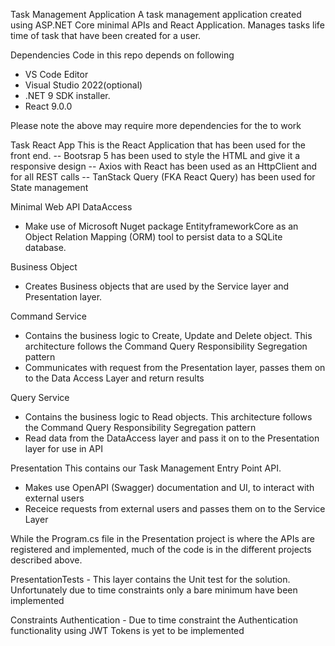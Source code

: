 Task Management Application
A task management application created using ASP.NET Core minimal APIs and React Application. Manages tasks life time of task that have been created for a user.

Dependencies
Code in this repo depends on following
 - VS Code Editor
 - Visual Studio 2022(optional)
 - .NET 9 SDK installer.
 - React 9.0.0

Please note the above may require more dependencies for the to work


Task React App
This is the React Application that has been used for the front end.
-- Bootsrap 5 has been used to style the HTML and give it a responsive design
-- Axios with React has been used as an HttpClient and for all REST calls
-- TanStack Query (FKA React Query) has been used for State management

Minimal Web API
DataAccess
 - Make use of Microsoft Nuget package EntityframeworkCore as an Object Relation Mapping (ORM) tool to persist data to a SQLite database.

Business Object
 - Creates Business objects that are used by the Service layer and Presentation layer. 

Command Service
 - Contains the business logic to Create, Update and Delete object. This architecture follows the Command Query Responsibility Segregation pattern
 - Communicates with request from the Presentation layer, passes them on to the Data Access Layer and return results

Query Service
 - Contains the business logic to Read objects. This architecture follows the Command Query Responsibility Segregation pattern
 - Read data from the DataAccess layer and pass it on to the Presentation layer for use in API
 
Presentation
This contains our Task Management Entry Point API. 
   - Makes use OpenAPI (Swagger) documentation and UI, to interact with external users
   - Receice requests from external users and passes them on to the Service Layer

While the Program.cs file in the Presentation project is where the APIs are registered and implemented, much of the code is in the different projects described above.


PresentationTests
	- This layer contains the Unit test for the solution. Unfortunately due to time constraints only a bare minimum have been implemented
	
Constraints Authentication
	- Due to time constraint the Authentication functionality using JWT Tokens is yet to be implemented
